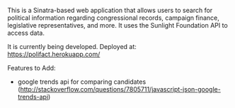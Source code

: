 This is a Sinatra-based web application that allows users to search for political information regarding congressional records, campaign finance, legislative representatives, and more.  It uses the Sunlight Foundation API to access data.

It is currently being developed.
Deployed at: https://polifact.herokuapp.com/

Features to Add:
-  google trends api for comparing candidates (http://stackoverflow.com/questions/7805711/javascript-json-google-trends-api) 




